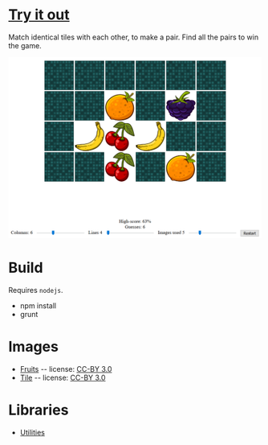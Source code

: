 # [Try it out](http://nbpt.eu/games/pair/) #

Match identical tiles with each other, to make a pair. Find all the pairs to win the game.

![Screenshot](images/screenshot.png)

# Build #

Requires `nodejs`.

- npm install
- grunt


# Images #

- [Fruits](http://opengameart.org/content/fruit-icons-redo) -- license: [CC-BY 3.0](https://creativecommons.org/licenses/by/3.0/)
- [Tile](http://opengameart.org/content/tile) -- license: [CC-BY 3.0](https://creativecommons.org/licenses/by/3.0/)

# Libraries #

- [Utilities](https://bitbucket.org/drk4/javascript_utilities)